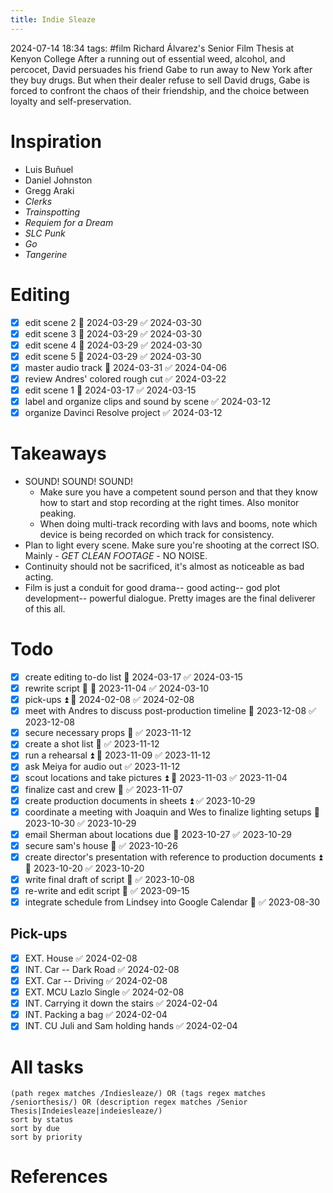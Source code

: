 ```yaml
---
title: Indie Sleaze
---
```

2024-07-14 18:34
tags: #film 
Richard Álvarez's Senior Film Thesis at Kenyon College
After a running out of essential weed, alcohol, and percocet, David persuades his friend Gabe to run away to New York after they buy drugs. But when their dealer refuse to sell David drugs, Gabe is forced to confront the chaos of their friendship, and the choice between loyalty and self-preservation.
# Inspiration
- Luis Buñuel 
- Daniel Johnston
- Gregg Araki
- *Clerks*
- *Trainspotting*
- *Requiem for a Dream*
- *SLC Punk*
- *Go*
- *Tangerine*
# Editing
- [x] edit scene 2 📅 2024-03-29 ✅ 2024-03-30
- [x] edit scene 3 📅 2024-03-29 ✅ 2024-03-30
- [x] edit scene 4 📅 2024-03-29 ✅ 2024-03-30
- [x] edit scene 5 📅 2024-03-29 ✅ 2024-03-30
- [x] master audio track 📅 2024-03-31 ✅ 2024-04-06
- [x] review Andres' colored rough cut ✅ 2024-03-22
- [x] edit scene 1 📅 2024-03-17 ✅ 2024-03-15
- [x] label and organize clips and sound by scene ✅ 2024-03-12
- [x] organize Davinci Resolve project ✅ 2024-03-12
# Takeaways
- SOUND! SOUND! SOUND!
	- Make sure you have a competent sound person and that they know how to start and stop recording at the right times. Also monitor peaking.
	- When doing multi-track recording with lavs and booms, note which device is being recorded on which track for consistency.
- Plan to light every scene. Make sure you're shooting at the correct ISO. Mainly - *GET CLEAN FOOTAGE* - NO NOISE.
- Continuity should not be sacrificed, it's almost as noticeable as bad acting. 
- Film is just a conduit for good drama-- good acting-- god plot development-- powerful dialogue. Pretty images are the final deliverer of this all.
# Todo
- [x] create editing to-do list 📅 2024-03-17 ✅ 2024-03-15
- [x] rewrite script 🔺 📅 2023-11-04 ✅ 2024-03-10
- [x] pick-ups ⏫ 📅 2024-02-08 ✅ 2024-02-08
- [x] meet with Andres to discuss post-production timeline 📅 2023-12-08 ✅ 2023-12-08
- [x] secure necessary props 🔺 ✅ 2023-11-12
- [x] create a shot list 🔺 ✅ 2023-11-12
- [x] run a rehearsal ⏫ 📅 2023-11-09 ✅ 2023-11-12
- [x] ask Meiya for audio out ✅ 2023-11-12
- [x] scout locations and take pictures ⏫ 📅 2023-11-03 ✅ 2023-11-04
- [x] finalize cast and crew 🔼 ✅ 2023-11-07
- [x] create production documents in sheets ⏫ ✅ 2023-10-29
- [x] coordinate a meeting with Joaquin and Wes to finalize lighting setups 📅 2023-10-30 ✅ 2023-10-29
- [x] email Sherman about locations due 📅 2023-10-27 ✅ 2023-10-29
- [x] secure sam's house 🔼 ✅ 2023-10-26
- [x] create director's presentation with reference to production documents ⏫ 📅 2023-10-20 ✅ 2023-10-20
- [x] write final draft of script 🔺 ✅ 2023-10-08
- [x] re-write and edit script 🔺 ✅ 2023-09-15
- [x] integrate schedule from Lindsey into Google Calendar 🔺 ✅ 2023-08-30
## Pick-ups
- [x] EXT. House ✅ 2024-02-08
- [x] INT. Car -- Dark Road ✅ 2024-02-08
- [x] EXT. Car -- Driving ✅ 2024-02-08
- [x] EXT. MCU Lazlo Single ✅ 2024-02-08
- [x] INT. Carrying it down the stairs ✅ 2024-02-04
- [x] INT. Packing a bag ✅ 2024-02-04
- [x] INT. CU Juli and Sam holding hands ✅ 2024-02-04
# All tasks
```tasks
(path regex matches /Indiesleaze/) OR (tags regex matches /seniorthesis/) OR (description regex matches /Senior Thesis|Indeiesleaze|indeiesleaze/)
sort by status
sort by due
sort by priority
```
# References